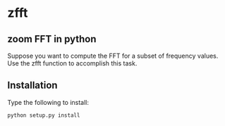 zfft
=======

zoom FFT in python
------------------

Suppose you want to compute the FFT for a subset of frequency values. Use the zfft function to accomplish this task.


Installation
------------

Type the following to install:

```
python setup.py install
```
